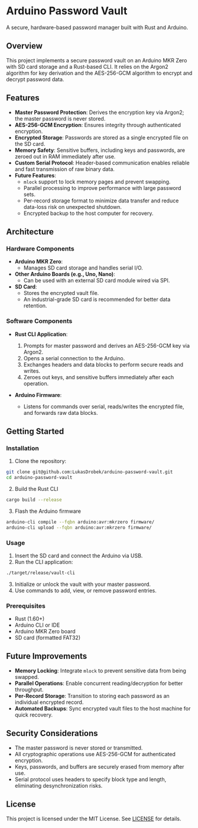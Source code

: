 # Arduino Password Vault

A secure, hardware-based password manager built with Rust and Arduino.

## Overview

This project implements a secure password vault on an Arduino MKR Zero with SD card storage and a Rust-based CLI. It relies on the Argon2 algorithm for key derivation and the AES-256-GCM algorithm to encrypt and decrypt password data.

## Features

- **Master Password Protection**: Derives the encryption key via Argon2; the master password is never stored.
- **AES-256-GCM Encryption**: Ensures integrity through authenticated encryption.
- **Encrypted Storage**: Passwords are stored as a single encrypted file on the SD card.
- **Memory Safety**: Sensitive buffers, including keys and passwords, are zeroed out in RAM immediately after use.
- **Custom Serial Protocol**: Header-based communication enables reliable and fast transmission of raw binary data.
- **Future Features**:
  - `mlock` support to lock memory pages and prevent swapping.
  - Parallel processing to improve performance with large password sets.
  - Per-record storage format to minimize data transfer and reduce data-loss risk on unexpected shutdown.
  - Encrypted backup to the host computer for recovery.

## Architecture

### Hardware Components

- **Arduino MKR Zero**:
  - Manages SD card storage and handles serial I/O.
- **Other Arduino Boards (e.g., Uno, Nano)**:
  - Can be used with an external SD card module wired via SPI.
- **SD Card**:
  - Stores the encrypted vault file.
  - An industrial-grade SD card is recommended for better data retention.

### Software Components

- **Rust CLI Application**:
  1. Prompts for master password and derives an AES-256-GCM key via Argon2.
  2. Opens a serial connection to the Arduino.
  3. Exchanges headers and data blocks to perform secure reads and writes.
  4. Zeroes out keys, and sensitive buffers immediately after each operation.

- **Arduino Firmware**:
  - Listens for commands over serial, reads/writes the encrypted file, and forwards raw data blocks.

## Getting Started

### Installation

1. Clone the repository:
```bash
git clone git@github.com:LukasDrobek/arduino-password-vault.git
cd arduino-password-vault
```
2. Build the Rust CLI
```bash
cargo build --release
```
3. Flash the Arduino firmware
```bash
arduino-cli compile --fqbn arduino:avr:mkrzero firmware/
arduino-cli upload --fqbn arduino:avr:mkrzero firmware/
```

### Usage

1. Insert the SD card and connect the Arduino via USB.
2. Run the CLI application:
```bash
./target/release/vault-cli
```
3. Initialize or unlock the vault with your master password.
4. Use commands to add, view, or remove password entries.

### Prerequisites

- Rust (1.60+)
- Arduino CLI or IDE
- Arduino MKR Zero board
- SD card (formatted FAT32)

## Future Improvements

- **Memory Locking**: Integrate `mlock` to prevent sensitive data from being swapped.
- **Parallel Operations**: Enable concurrent reading/decryption for better throughput.
- **Per-Record Storage**: Transition to storing each password as an individual encrypted record.
- **Automated Backups**: Sync encrypted vault files to the host machine for quick recovery.

## Security Considerations

- The master password is never stored or transmitted.
- All cryptographic operations use AES-256-GCM for authenticated encryption.
- Keys, passwords, and buffers are securely erased from memory after use.
- Serial protocol uses headers to specify block type and length, eliminating desynchronization risks.

## License

This project is licensed under the MIT License. See [LICENSE](./LICENSE) for details.